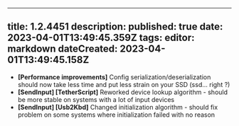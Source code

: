 
---
title: 1.2.4451
description: 
published: true
date: 2023-04-01T13:49:45.359Z
tags: 
editor: markdown
dateCreated: 2023-04-01T13:49:45.158Z
---		
		
- **[Performance improvements]** Config serialization/deserialization should now take less time and put less strain on your SSD (ssd… right ?)
- **[SendInput] [TetherScript]** Reworked device lookup algorithm - should be more stable on systems with a lot of input devices
- **[SendInput] [Usb2Kbd]** Changed initialization algorithm - should fix problem on some systems where initialization failed with no reason